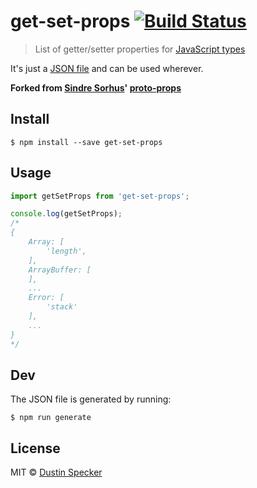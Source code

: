 # get-set-props [![Build Status](https://travis-ci.org/dustinspecker/get-set-props.svg?branch=master)](https://travis-ci.org/dustinspecker/get-set-props)

> List of getter/setter properties for [JavaScript types](https://github.com/sindresorhus/js-types)

It's just a [JSON file](get-set-props.json) and can be used wherever.

**Forked from [Sindre Sorhus](http://sindresorhus.com)' [proto-props](https://github.com/sindresorhus/proto-props)**


## Install

```
$ npm install --save get-set-props
```


## Usage

```js
import getSetProps from 'get-set-props';

console.log(getSetProps);
/*
{
	Array: [
		'length',
	],
	ArrayBuffer: [
	],
	...
	Error: [
		'stack'
	],
	...
}
*/
```


## Dev

The JSON file is generated by running:

```
$ npm run generate
```


## License

MIT © [Dustin Specker](https://github.com/dustinspecker)
